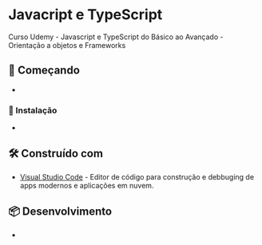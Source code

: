 # Javacript e TypeScript
Curso Udemy - Javascript e TypeScript do Básico ao Avançado - Orientação a objetos e Frameworks

## 🚀 Começando
*

### 🔧 Instalação
*

## 🛠️ Construído com

* [Visual Studio Code](https://code.visualstudio.com/) - Editor de código para construção e debbuging de apps modernos e aplicações em nuvem.

## 📦 Desenvolvimento
*
